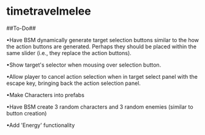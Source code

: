 # timetravelmelee #


##To-Do##

•Have BSM dynamically generate target selection buttons similar to the how the action buttons are generated. Perhaps they should be placed within the same slider (i.e., they replace the action buttons).

•Show target's selector when mousing over selection button.

•Allow player to cancel action selection when in target select panel with the
escape key, bringing back the action selection panel.


•Make Characters into prefabs

•Have BSM create 3 random characters and 3 random enemies (similar to button
creation)


•Add 'Energy' functionality
